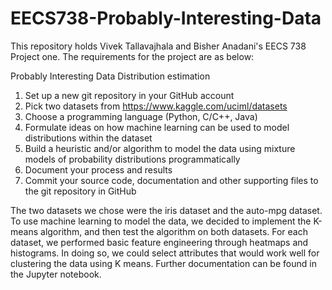 # EECS738-Probably-Interesting-Data
This repository holds Vivek Tallavajhala and Bisher Anadani's EECS 738 Project one. The requirements for the project are as below:

Probably Interesting Data
Distribution estimation
1. Set up a new git repository in your GitHub account
2. Pick two datasets from
https://www.kaggle.com/uciml/datasets
3. Choose a programming language (Python, C/C++, Java)
4. Formulate ideas on how machine learning can be used to
model distributions within the dataset
5. Build a heuristic and/or algorithm to model the data using
mixture models of probability distributions
programmatically
6. Document your process and results
7. Commit your source code, documentation and other
supporting files to the git repository in GitHub

The two datasets we chose were the iris dataset and the auto-mpg dataset. To use machine learning to model the data, we decided to implement the K-means algorithm, and then test the algorithm on both datasets. For each dataset, we performed basic feature engineering through heatmaps and histograms. In doing so, we could select attributes that would work well for clustering the data using K means. Further documentation can be found in the Jupyter notebook.
